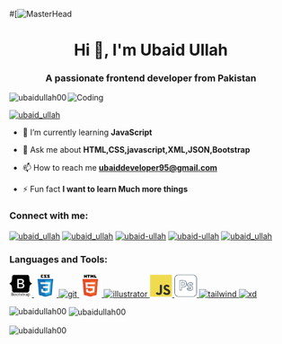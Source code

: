 #[![MasterHead](https://sonomacounty.ca.gov/Ektron%20Images/uploadedImages/Sonoma/ISD/_Images/_carousel/ISD_System_Banner_750.jpg)
<h1 align="center">Hi 👋, I'm Ubaid Ullah</h1>
<h3 align="center">A passionate frontend developer from Pakistan</h3>
<img align="right" alt="Coding" width="400" src="https://cdn.dribbble.com/users/1162077/screenshots/3848914/programmer.gif">

<p align="left"> <img src="https://komarev.com/ghpvc/?username=ubaidullah00&label=Profile%20views&color=0e75b6&style=flat" alt="ubaidullah00" /> </p>

<p align="left"> <a href="https://twitter.com/ubaid_ullah" target="blank"><img src="https://img.shields.io/twitter/follow/ubaid_ullah?logo=twitter&style=for-the-badge" alt="ubaid_ullah" /></a> </p>

- 🌱 I’m currently learning **JavaScript**

- 💬 Ask me about **HTML,CSS,javascript,XML,JSON,Bootstrap**

- 📫 How to reach me **ubaiddeveloper95@gmail.com**

- ⚡ Fun fact **I want to learn Much more things**

<h3 align="left">Connect with me:</h3>
<p align="left">
<a href="https://twitter.com/ubaid_ullah" target="blank"><img align="center" src="https://raw.githubusercontent.com/rahuldkjain/github-profile-readme-generator/master/src/images/icons/Social/twitter.svg" alt="ubaid_ullah" height="30" width="40" /></a>
<a href="https://linkedin.com/in/ubaid_ullah" target="blank"><img align="center" src="https://raw.githubusercontent.com/rahuldkjain/github-profile-readme-generator/master/src/images/icons/Social/linked-in-alt.svg" alt="ubaid_ullah" height="30" width="40" /></a>
<a href="https://fb.com/ubaid-ullah" target="blank"><img align="center" src="https://raw.githubusercontent.com/rahuldkjain/github-profile-readme-generator/master/src/images/icons/Social/facebook.svg" alt="ubaid-ullah" height="30" width="40" /></a>
<a href="https://instagram.com/ubaid-ullah" target="blank"><img align="center" src="https://raw.githubusercontent.com/rahuldkjain/github-profile-readme-generator/master/src/images/icons/Social/instagram.svg" alt="ubaid-ullah" height="30" width="40" /></a>
<a href="https://www.youtube.com/c/ubaid_ullah" target="blank"><img align="center" src="https://raw.githubusercontent.com/rahuldkjain/github-profile-readme-generator/master/src/images/icons/Social/youtube.svg" alt="ubaid_ullah" height="30" width="40" /></a>
</p>

<h3 align="left">Languages and Tools:</h3>
<p align="left"> <a href="https://getbootstrap.com" target="_blank" rel="noreferrer"> <img src="https://raw.githubusercontent.com/devicons/devicon/master/icons/bootstrap/bootstrap-plain-wordmark.svg" alt="bootstrap" width="40" height="40"/> </a> <a href="https://www.w3schools.com/css/" target="_blank" rel="noreferrer"> <img src="https://raw.githubusercontent.com/devicons/devicon/master/icons/css3/css3-original-wordmark.svg" alt="css3" width="40" height="40"/> </a> <a href="https://git-scm.com/" target="_blank" rel="noreferrer"> <img src="https://www.vectorlogo.zone/logos/git-scm/git-scm-icon.svg" alt="git" width="40" height="40"/> </a> <a href="https://www.w3.org/html/" target="_blank" rel="noreferrer"> <img src="https://raw.githubusercontent.com/devicons/devicon/master/icons/html5/html5-original-wordmark.svg" alt="html5" width="40" height="40"/> </a> <a href="https://www.adobe.com/in/products/illustrator.html" target="_blank" rel="noreferrer"> <img src="https://www.vectorlogo.zone/logos/adobe_illustrator/adobe_illustrator-icon.svg" alt="illustrator" width="40" height="40"/> </a> <a href="https://developer.mozilla.org/en-US/docs/Web/JavaScript" target="_blank" rel="noreferrer"> <img src="https://raw.githubusercontent.com/devicons/devicon/master/icons/javascript/javascript-original.svg" alt="javascript" width="40" height="40"/> </a> <a href="https://www.photoshop.com/en" target="_blank" rel="noreferrer"> <img src="https://raw.githubusercontent.com/devicons/devicon/master/icons/photoshop/photoshop-line.svg" alt="photoshop" width="40" height="40"/> </a> <a href="https://tailwindcss.com/" target="_blank" rel="noreferrer"> <img src="https://www.vectorlogo.zone/logos/tailwindcss/tailwindcss-icon.svg" alt="tailwind" width="40" height="40"/> </a> <a href="https://www.adobe.com/products/xd.html" target="_blank" rel="noreferrer"> <img src="https://cdn.worldvectorlogo.com/logos/adobe-xd.svg" alt="xd" width="40" height="40"/> </a> </p>

<p><img align="left" src="https://github-readme-stats.vercel.app/api/top-langs?username=ubaidullah00&show_icons=true&locale=en&layout=compact" alt="ubaidullah00" /></p>

<p>&nbsp;<img align="center" src="https://github-readme-stats.vercel.app/api?username=ubaidullah00&show_icons=true&locale=en" alt="ubaidullah00" /></p>

<p><img align="center" src="https://github-readme-streak-stats.herokuapp.com/?user=ubaidullah00&" alt="ubaidullah00" /></p>

